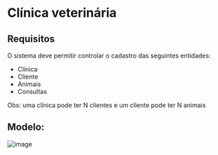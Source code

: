 ﻿# Clínica veterinária

## Requisitos
O sistema deve permitir controlar o cadastro das seguintes entidades:
- Clínica
- Cliente
- Animais
- Consultas

Obs: uma clínica pode ter N clientes e um cliente pode ter N animais 

## Modelo:
![image](https://github.com/zjefersound/veterinary-clinic/assets/62676057/34e12272-c3aa-4f16-b42f-b8f71a49dd83)
